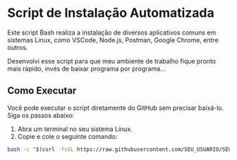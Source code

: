 # Script de Instalação Automatizada

Este script Bash realiza a instalação de diversos aplicativos comuns em sistemas Linux, como VSCode, Node.js, Postman, Google Chrome, entre outros.

Desenvolvi esse script para que meu ambiente de trabalho fique pronto mais rápido, invés de baixar programa por programa...

## Como Executar

Você pode executar o script diretamente do GitHub sem precisar baixá-lo. Siga os passos abaixo:

1. Abra um terminal no seu sistema Linux.
2. Copie e cole o seguinte comando:

```bash
bash -c "$(curl -fsSL https://raw.githubusercontent.com/SEU_USUARIO/SEU_REPOSITORIO/branch/script_instalacao.sh)"
```

